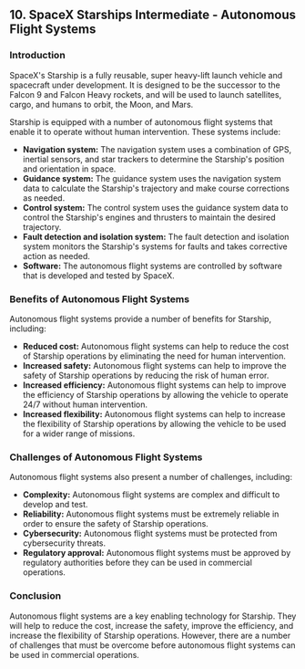 ## 10. SpaceX Starships Intermediate - Autonomous Flight Systems

### Introduction

SpaceX's Starship is a fully reusable, super heavy-lift launch vehicle and spacecraft under development. It is designed to be the successor to the Falcon 9 and Falcon Heavy rockets, and will be used to launch satellites, cargo, and humans to orbit, the Moon, and Mars.

Starship is equipped with a number of autonomous flight systems that enable it to operate without human intervention. These systems include:

* **Navigation system:** The navigation system uses a combination of GPS, inertial sensors, and star trackers to determine the Starship's position and orientation in space.
* **Guidance system:** The guidance system uses the navigation system data to calculate the Starship's trajectory and make course corrections as needed.
* **Control system:** The control system uses the guidance system data to control the Starship's engines and thrusters to maintain the desired trajectory.
* **Fault detection and isolation system:** The fault detection and isolation system monitors the Starship's systems for faults and takes corrective action as needed.
* **Software:** The autonomous flight systems are controlled by software that is developed and tested by SpaceX.

### Benefits of Autonomous Flight Systems

Autonomous flight systems provide a number of benefits for Starship, including:

* **Reduced cost:** Autonomous flight systems can help to reduce the cost of Starship operations by eliminating the need for human intervention.
* **Increased safety:** Autonomous flight systems can help to improve the safety of Starship operations by reducing the risk of human error.
* **Increased efficiency:** Autonomous flight systems can help to improve the efficiency of Starship operations by allowing the vehicle to operate 24/7 without human intervention.
* **Increased flexibility:** Autonomous flight systems can help to increase the flexibility of Starship operations by allowing the vehicle to be used for a wider range of missions.

### Challenges of Autonomous Flight Systems

Autonomous flight systems also present a number of challenges, including:

* **Complexity:** Autonomous flight systems are complex and difficult to develop and test.
* **Reliability:** Autonomous flight systems must be extremely reliable in order to ensure the safety of Starship operations.
* **Cybersecurity:** Autonomous flight systems must be protected from cybersecurity threats.
* **Regulatory approval:** Autonomous flight systems must be approved by regulatory authorities before they can be used in commercial operations.

### Conclusion

Autonomous flight systems are a key enabling technology for Starship. They will help to reduce the cost, increase the safety, improve the efficiency, and increase the flexibility of Starship operations. However, there are a number of challenges that must be overcome before autonomous flight systems can be used in commercial operations.
